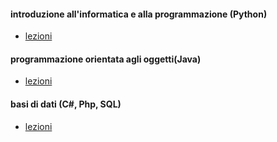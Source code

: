 #### introduzione all'informatica e alla programmazione (Python)
- [lezioni](http://albertoferrari.github.io/informatica/lezioni3/)

#### programmazione orientata agli oggetti(Java)
- [lezioni](http://albertoferrari.github.io/informatica/lezioni4/)

#### basi di dati (C#, Php, SQL)
- [lezioni](http://albertoferrari.github.io/informatica/lezioni5/)
